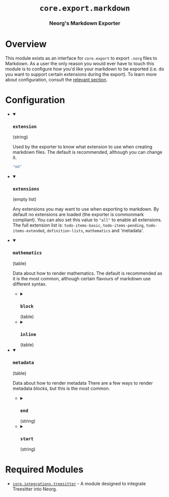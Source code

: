 <div align="center">

# `core.export.markdown`

### Neorg's Markdown Exporter





</div>

# Overview

This module exists as an interface for `core.export` to export `.norg` files to Markdown.
As a user the only reason you would ever have to touch this module is to configure *how* you'd
like your markdown to be exported (i.e. do you want to support certain extensions during the export).
To learn more about configuration, consult the [relevant section](#configuration).

# Configuration

* <details open>
  
  <summary><h3><code>extension</h3></code> (string)</summary>
  
  <div>
  
  Used by the exporter to know what extension to use
  when creating markdown files.
  The default is recommended, although you can change it.
  
  </div>
  
  ```lua
  "md"
  ```
  
  </details>

* <details open>
  
  <summary><h3><code>extensions</h3></code> (empty list)</summary>
  
  <div>
  
  Any extensions you may want to use when exporting to markdown. By
  default no extensions are loaded (the exporter is commonmark compliant).
  You can also set this value to `"all"` to enable all extensions.
  The full extension list is: `todo-items-basic`, `todo-items-pending`, `todo-items-extended`,
  `definition-lists`, `mathematics` and 'metadata'.
  
  </div>
  
  
  
  
  </details>

* <details open>
  
  <summary><h3><code>mathematics</h3></code> (table)</summary>
  
  <div>
  
  Data about how to render mathematics.
  The default is recommended as it is the most common, although certain flavours
  of markdown use different syntax.
  
  </div>
  
  
  * <details>
    
    <summary><h3><code>block</h3></code> (table)</summary>
    
    <div>
    
    Block-level mathematics are represented as such:
    
    ```md
    $$
    \frac{3, 2}
    $$
    ```
    
    </div>
    
    
    * <details>
      
      <summary><h3><code>end</h3></code> (string)</summary>
      
      <br>
      
      ```lua
      "$$"
      ```
      
      </details>
    * <details>
      
      <summary><h3><code>start</h3></code> (string)</summary>
      
      <br>
      
      ```lua
      "$$"
      ```
      
      </details>
    
    
    </details>
  * <details>
    
    <summary><h3><code>inline</h3></code> (table)</summary>
    
    <div>
    
    Inline mathematics are represented `$like this$`.
    
    </div>
    
    
    * <details>
      
      <summary><h3><code>end</h3></code> (string)</summary>
      
      <br>
      
      ```lua
      "$"
      ```
      
      </details>
    * <details>
      
      <summary><h3><code>start</h3></code> (string)</summary>
      
      <br>
      
      ```lua
      "$"
      ```
      
      </details>
    
    
    </details>
  
  
  </details>

* <details open>
  
  <summary><h3><code>metadata</h3></code> (table)</summary>
  
  <div>
  
  Data about how to render metadata
  There are a few ways to render metadata blocks, but this is the most
  common.
  
  </div>
  
  
  * <details>
    
    <summary><h3><code>end</h3></code> (string)</summary>
    
    <br>
    
    ```lua
    "---"
    ```
    
    </details>
  * <details>
    
    <summary><h3><code>start</h3></code> (string)</summary>
    
    <br>
    
    ```lua
    "---"
    ```
    
    </details>
  
  
  </details>


# Required Modules

- [`core.integrations.treesitter`](https://github.com/nvim-neorg/neorg/wiki/Treesitter-Integration) - A module designed to integrate Treesitter into Neorg.

